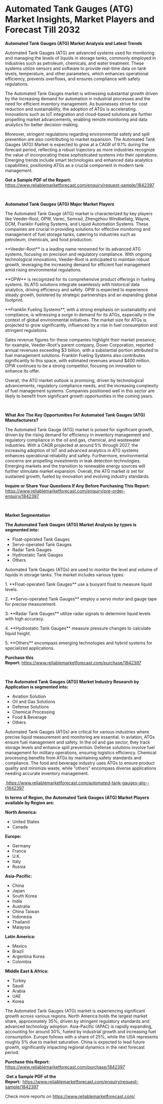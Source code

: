 <p><h1>Automated Tank Gauges (ATG) Market Insights, Market Players and Forecast Till 2032</h1></p><p><strong>Automated Tank Gauges (ATG) Market Analysis and Latest Trends</strong></p>
<p><p>Automated Tank Gauges (ATG) are advanced systems used for monitoring and managing the levels of liquids in storage tanks, commonly employed in industries such as petroleum, chemicals, and water treatment. These systems utilize sensors and software to provide real-time data on tank levels, temperature, and other parameters, which enhances operational efficiency, prevents overflows, and ensures compliance with safety regulations.</p><p>The Automated Tank Gauges market is witnessing substantial growth driven by the increasing demand for automation in industrial processes and the need for efficient inventory management. As businesses strive for cost reduction and sustainability, the adoption of ATGs is accelerating. Innovations such as IoT integration and cloud-based solutions are further propelling market advancements, enabling remote monitoring and data analytics for better decision-making.</p><p>Moreover, stringent regulations regarding environmental safety and spill prevention are also contributing to market expansion. The Automated Tank Gauges (ATG) Market is expected to grow at a CAGR of 9.1% during the forecast period, reflecting a robust trajectory as more industries recognize the value of incorporating these sophisticated systems into their operations. Emerging trends include smart technologies and enhanced data analytics capabilities, positioning ATGs as a crucial component in modern tank management.</p></p>
<p><strong>Get a Sample PDF of the Report:&nbsp;</strong> <a href="https://www.reliablemarketforecast.com/enquiry/request-sample/1842397?utm_campaign=3525&utm_medium=2&utm_source=Github&utm_content=ia&utm_term=26032025&utm_id=automated-tank-gauges-atg">https://www.reliablemarketforecast.com/enquiry/request-sample/1842397</a></p>
<p>&nbsp;</p>
<p><strong>Automated Tank Gauges (ATG) Major Market Players</strong></p>
<p><p>The Automated Tank Gauge (ATG) market is characterized by key players like Veeder-Root, OPW, Varec, Semrad, Zhengzhou Windbellatg, Wayne, DCM, Franklin Fueling Systems, and Liquid Automation Systems. These companies are crucial in providing solutions for effective monitoring and management of fuel storage tanks, catering to industries such as petroleum, chemicals, and food production.</p><p>**Veeder-Root** is a leading name renowned for its advanced ATG systems, focusing on precision and regulatory compliance. With ongoing technological innovations, Veeder-Root is anticipated to maintain robust growth, leveraging the increasing demand for efficient fuel management amid rising environmental regulations.</p><p>**OPW** is recognized for its comprehensive product offerings in fueling systems. Its ATG solutions integrate seamlessly with historical data analytics, driving efficiency and safety. OPW is expected to experience steady growth, bolstered by strategic partnerships and an expanding global footprint.</p><p>**Franklin Fueling Systems**, with a strong emphasis on sustainability and compliance, is witnessing a surge in demand for its ATGs, especially in the context of global environmental initiatives. The market size for ATGs is projected to grow significantly, influenced by a rise in fuel consumption and stringent regulations.</p><p>Sales revenue figures for these companies highlight their market presence; for example, Veeder-Root's parent company, Dover Corporation, reported annual revenues exceeding $3 billion, with a substantial portion attributed to fuel management solutions. Franklin Fueling Systems also contributes significantly to this space, with estimated revenues around $400 million. OPW continues to be a strong competitor, focusing on innovation to enhance its offer.</p><p>Overall, the ATG market outlook is promising, driven by technological advancements, regulatory compliance needs, and the increasing complexity of fuel management systems. Companies positioned well in this sector are likely to benefit from significant growth opportunities in the coming years.</p></p>
<p>&nbsp;</p>
<p><strong>What Are The Key Opportunities For Automated Tank Gauges (ATG) Manufacturers?</strong></p>
<p><p>The Automated Tank Gauge (ATG) market is poised for significant growth, driven by the rising demand for efficiency in inventory management and regulatory compliance in the oil and gas, chemical, and wastewater industries. With a CAGR projected at around 5% through 2027, the increasing adoption of IoT and advanced analytics in ATG systems enhances operational reliability and safety. Furthermore, environmental concerns are propelling investments in leak detection technologies. Emerging markets and the transition to renewable energy sources will further stimulate market expansion. Overall, the ATG market is set for sustained growth, fueled by innovation and evolving industry standards.</p></p>
<p><strong>Inquire or Share Your Questions If Any Before Purchasing This Report:</strong> <a href="https://www.reliablemarketforecast.com/enquiry/pre-order-enquiry/1842397?utm_campaign=3525&utm_medium=2&utm_source=Github&utm_content=ia&utm_term=26032025&utm_id=automated-tank-gauges-atg">https://www.reliablemarketforecast.com/enquiry/pre-order-enquiry/1842397</a></p>
<p>&nbsp;</p>
<p><strong>Market Segmentation</strong></p>
<p><strong>The Automated Tank Gauges (ATG) Market Analysis by types is segmented into:</strong></p>
<p><ul><li>Float-operated Tank Gauges</li><li>Servo-operated Tank Gauges</li><li>Radar Tank Gauges</li><li>Hydrostatic Tank Gauges</li><li>Others</li></ul></p>
<p><p>Automated Tank Gauges (ATGs) are used to monitor the level and volume of liquids in storage tanks. The market includes various types: </p><p>1. **Float-operated Tank Gauges** use a buoyant float to measure liquid levels.</p><p>2. **Servo-operated Tank Gauges** employ a servo motor and gauge tape for precise measurement.</p><p>3. **Radar Tank Gauges** utilize radar signals to determine liquid levels with high accuracy.</p><p>4. **Hydrostatic Tank Gauges** measure pressure changes to calculate liquid height.</p><p>5. **Others** encompass emerging technologies and hybrid systems for specialized applications.</p></p>
<p><strong>Purchase this Report:&nbsp;</strong><a href="https://www.reliablemarketforecast.com/purchase/1842397?utm_campaign=3525&utm_medium=2&utm_source=Github&utm_content=ia&utm_term=26032025&utm_id=automated-tank-gauges-atg">https://www.reliablemarketforecast.com/purchase/1842397</a></p>
<p>&nbsp;</p>
<p><strong>The Automated Tank Gauges (ATG) Market Industry Research by Application is segmented into:</strong></p>
<p><ul><li>Aviation Solution</li><li>Oil and Gas Solutions</li><li>Defense Solutions</li><li>Chemical Processing</li><li>Food & Beverage</li><li>Others</li></ul></p>
<p><p>Automated Tank Gauges (ATGs) are critical for various industries where precise liquid measurement and monitoring are essential. In aviation, ATGs ensure fuel management and safety. In the oil and gas sector, they track storage levels and enhance spill prevention. Defense solutions involve fuel management for military operations, ensuring logistics efficiency. Chemical processing benefits from ATGs by maintaining safety standards and compliance. The food and beverage industry uses ATGs to ensure product quality and minimize waste, while "others" encompass diverse applications needing accurate inventory management.</p></p>
<p><a href="https://www.reliablemarketforecast.com/automated-tank-gauges-atg--r1842397?utm_campaign=3525&utm_medium=2&utm_source=Github&utm_content=ia&utm_term=26032025&utm_id=automated-tank-gauges-atg">&nbsp;https://www.reliablemarketforecast.com/automated-tank-gauges-atg--r1842397</a></p>
<p><strong>In terms of Region, the Automated Tank Gauges (ATG) Market Players available by Region are:</strong></p>
<p>
    <p> <strong> North America: </strong>
        <ul>
            <li>United States</li>
            <li>Canada</li>
        </ul>
        </p> 
    <p> <strong> Europe: </strong>
        <ul>
            <li>Germany</li>
            <li>France</li>
            <li>U.K.</li>
            <li>Italy</li>
            <li>Russia</li>
        </ul>
        </p> 
    <p> <strong> Asia-Pacific: </strong>
        <ul>
            <li>China</li>
            <li>Japan</li>
            <li>South Korea</li>
            <li>India</li>
            <li>Australia</li>
            <li>China Taiwan</li>
            <li>Indonesia</li>
            <li>Thailand</li>
            <li>Malaysia</li>
        </ul>
        </p> 
    <p> <strong> Latin America: </strong>
        <ul>
            <li>Mexico</li>
            <li>Brazil</li>
            <li>Argentina Korea</li>
            <li>Colombia</li>
        </ul>
        </p> 
    <p> <strong> Middle East & Africa: </strong>
        <ul>
            <li>Turkey</li>
            <li>Saudi</li>
            <li>Arabia</li>
            <li>UAE</li>
            <li>Korea</li>
        </ul>
    </p>
    </p>
<p><p>The Automated Tank Gauges (ATG) market is experiencing significant growth across various regions. North America holds the largest market share, approximately 35%, driven by stringent regulatory standards and advanced technology adoption. Asia-Pacific (APAC) is rapidly expanding, accounting for around 30%, fueled by industrial growth and increasing fuel consumption. Europe follows with a share of 25%, while the USA represents roughly 5% due to market saturation. China is expected to lead future growth, significantly impacting regional dynamics in the next forecast period.</p></p>
<p><strong>Purchase this Report: </strong><a href="https://www.reliablemarketforecast.com/purchase/1842397?utm_campaign=3525&utm_medium=2&utm_source=Github&utm_content=ia&utm_term=26032025&utm_id=automated-tank-gauges-atg">https://www.reliablemarketforecast.com/purchase/1842397</a></p>
<p>&nbsp;<strong>Get a Sample PDF of the Report:&nbsp;&nbsp;</strong><a href="https://www.reliablemarketforecast.com/enquiry/request-sample/1842397?utm_campaign=3525&utm_medium=2&utm_source=Github&utm_content=ia&utm_term=26032025&utm_id=automated-tank-gauges-atg">https://www.reliablemarketforecast.com/enquiry/request-sample/1842397</a></p>
<p><strong></strong></p>
<p>Check more reports on <a href="https://www.reliablemarketforecast.com/?utm_campaign=3525&utm_medium=2&utm_source=Github&utm_content=ia&utm_term=26032025&utm_id=automated-tank-gauges-atg">https://www.reliablemarketforecast.com/</a></p>